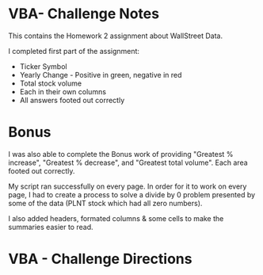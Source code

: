 # VBA- Challenge Notes
This contains the Homework 2 assignment about WallStreet Data.

I completed first part of the assignment:
*  Ticker Symbol
*  Yearly Change - Positive in green, negative in red
*  Total stock volume 
*  Each in their own columns
*  All answers footed out correctly

Bonus
======================================================
I was also able to complete the Bonus work of providing "Greatest % increase",
"Greatest % decrease", and "Greatest total volume".  Each area footed out correctly.

My script ran successfully on every page.  In order for it to work on every page,
I had to create a process to solve a divide by 0 problem presented by some of the data 
(PLNT stock which had all zero numbers).

I also added headers, formated columns & some cells to make the summaries easier to read.


# VBA - Challenge Directions



